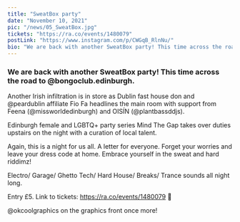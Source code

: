 ```yaml
---
title: "SweatBox party"
date: "November 10, 2021"
pic: "/news/05_SweatBox.jpg"
tickets: "https://ra.co/events/1480079"
postLink: "https://www.instagram.com/p/CWGqB_RlnNu/"
bio: "We are back with another SweatBox party! This time across the road to @bongoclub.edinburgh..."
---
```


### We are back with another SweatBox party! This time across the road to @bongoclub.edinburgh.

Another Irish infiltration is in store as Dublin fast house don and @peardublin affiliate Fio Fa headlines the main room with support from Feena (@missworldedinburgh) and OISÍN (@plantbassddjs).

Edinburgh female and LGBTQ+ party series Mind The Gap takes over duties upstairs on the night with a curation of local talent.

Again, this is a night for us all. A letter for everyone. Forget your worries and leave your dress code at home. Embrace yourself in the sweat and hard riddimz!

Electro/ Garage/ Ghetto Tech/ Hard House/ Breaks/ Trance sounds all night long.

Entry £5. Link to tickets: https://ra.co/events/1480079 👹

@okcoolgraphics on the graphics front once more!
